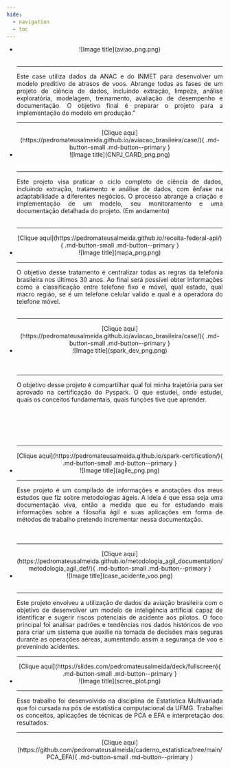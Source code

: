 ```yaml
---
hide:
  - navigation
  - toc
---
```


<div class="grid cards" markdown>

-   <center>![Image title](aviao_png.png) </center><br />

    ---
    <div style="text-align: justify">
    Este case utiliza dados da ANAC e do INMET para desenvolver um modelo preditivo de atrasos de voos. Abrange todas as fases de um projeto de ciência de dados, incluindo extração, limpeza, análise exploratória, modelagem, treinamento, avaliação de desempenho e documentação. O objetivo final é preparar o projeto para a implementação do modelo em produção."<br />

    


    ---
    <center>[Clique aqui](https://pedromateusalmeida.github.io/aviacao_brasileira/case/){ .md-button-small .md-button--primary }</center>

-   <center>![Image title](CNPJ_CARD_png.png) </center><br />

    ---
    <div style="text-align: justify">
    Este projeto visa praticar o ciclo completo de ciência de dados, incluindo extração, tratamento e análise de dados, com ênfase na adaptabilidade a diferentes negócios. O processo abrange a criação e implementação de um modelo, seu monitoramento e uma documentação detalhada do projeto. (Em andamento)<br /><br />

    ---
    <center>[Clique aqui](https://pedromateusalmeida.github.io/receita-federal-api/){ .md-button-small .md-button--primary }</center>

-   <center>![Image title](mapa_png.png) </center>

    ---
    <div style="text-align: justify">
    O objetivo desse tratamento é centralizar todas as regras da telefonia brasileira nos últimos 30 anos. Ao final será possível obter informações como a classificação entre telefone fixo e móvel, qual estado, qual macro região, se é um telefone celular valido e qual é a operadora do telefone móvel.<br /><br />

    ---
    <center>[Clique aqui](https://pedromateusalmeida.github.io/aviacao_brasileira/case/){ .md-button-small .md-button--primary }</center>

-   <center>![Image title](spark_dev_png.png) </center><br /><br />

    ---
    <div style="text-align: justify">
    O objetivo desse projeto é compartilhar qual foi minha trajetória para ser aprovado na certificação do Pyspark. O que estudei, onde estudei, quais os conceitos fundamentais, quais funções tive que aprender.<br /><br /><br /><br /><br /><br />

    ---
    <center>[Clique aqui](https://pedromateusalmeida.github.io/spark-certification/){ .md-button-small .md-button--primary }</center>

-   <center>![Image title](agile_png.png) </center>

    ---
    <div style="text-align: justify">
    Esse projeto é um compilado de informações e anotações dos meus estudos que fiz sobre metodologias ágeis. A ideia é que essa seja uma documentação viva, então a medida que eu for estudando mais informações sobre a filosofia ágil e suas aplicações em forma de métodos de trabalho pretendo incrementar nessa documentação.<br /><br /><br />

    ---

    <center>[Clique aqui](https://pedromateusalmeida.github.io/metodologia_agil_documentation/metodologia_agil_def/){ .md-button-small .md-button--primary }</center>

-   <center>![Image title](case_acidente_voo.png) </center><br />

    ---
    <div style="text-align: justify">
    Este projeto envolveu a utilização de dados da aviação brasileira com o objetivo de desenvolver um modelo de inteligência artificial capaz de identificar e sugerir riscos potenciais de acidente aos pilotos. O foco principal foi analisar padrões e tendências nos dados históricos de voo para criar um sistema que auxilie na tomada de decisões mais seguras durante as operações aéreas, aumentando assim a segurança de voo e prevenindo acidentes.

    ---
    <center>[Clique aqui](https://slides.com/pedromateusalmeida/deck/fullscreen){ .md-button-small .md-button--primary }</center>

-   <center>![Image title](scree_plot.png) </center>

    ---
    <div style="text-align: justify">
    Esse trabalho foi desenvolvido na disciplina de Estatística Multivariada que foi cursada na pós de estatística computacional da UFMG. Trabalhei os conceitos, aplicações de técnicas de PCA e EFA e interpretação dos resultados.

    ---
    <center>[Clique aqui](https://github.com/pedromateusalmeida/caderno_estatistica/tree/main/PCA_EFA){ .md-button-small .md-button--primary }</center>


</div>
